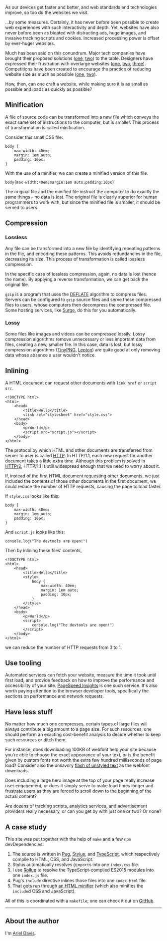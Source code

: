 As our devices get faster and better, and web standards and technologies
improve, so too do the websites we visit.

…by some measures. Certainly, it has never before been possible to create web
experiences with such interactivity and depth. Yet, websites have also never
before been as bloated with distracting ads, huge images, and invasive tracking
scripts and cookies. Increased processing power is offset by ever-huger
websites.

Much has been said on this conundrum. Major tech companies have brought their
proposed solutions ([one][amp], [two][ins]) to the table. Designers have
expressed their frustration with overlarge websites ([one][woc], [two][mw],
[three][bmw]). Competitions have been created to encourage the practice of
reducing website size as much as possible ([one][5k], [two][10k]).

[amp]: https://www.ampproject.org
[ins]: https://instantarticles.fb.com
[woc]: http://idlewords.com/talks/website_obesity.htm
[mw]: http://motherfuckingwebsite.com
[bmw]: http://bettermotherfuckingwebsite.com
[5k]: http://www.the5k.org/about.php
[10k]: https://a-k-apart.com

How, then, can one craft a website, while making sure it is as small as
possible and loads as quickly as possible?

## Minification

A file of source code can be transformed into a new file which conveys the
exact same set of instructions to the computer, but is smaller. This process of
transformation is called minification.

Consider this small CSS file:

    body {
        max-width: 40em;
        margin: 1em auto;
        padding: 10px;
    }

With the use of a minifier, we can create a minified version of this file.

    body{max-width:40em;margin:1em auto;padding:10px}

The original file and the minified file instruct the computer to do exactly the
same things - no data is lost. The original file is clearly superior for human
programmers to work with, but since the minified file is smaller, it should be
served to users.

## Compression

### Lossless

Any file can be transformed into a new file by identifying repeating patterns
in the file, and encoding these patterns. This avoids redundancies in the file,
decreasing its size. This process of transformation is called lossless
compression.

In the specific case of lossless compression, again, no data is lost (hence the
name). By applying a reverse transformation, we can get back the original file.

`gzip` is a program that uses the [DEFLATE][] algorithm to compress files.
Servers can be configured to `gzip` source files and serve these compressed
files to users, whose computers then decompress the compressed file. Some
hosting services, like [Surge][], do this for you automatically.

[DEFLATE]: https://en.wikipedia.org/wiki/DEFLATE
[Surge]: https://surge.sh

### Lossy

Some files like images and videos can be compressed lossily. Lossy compression
algorithms remove unnecessary or less important data from files, creating a
new, smaller file. In this case, data is lost, but lossy compression algorithms
([TinyPNG][], [Lepton][]) are quite good at only removing data whose absence a
user wouldn't notice.

[TinyPNG]: https://tinypng.com
[Lepton]: https://github.com/dropbox/lepton

## Inlining

A HTML document can request other documents with `link href` or `script src`.

    <!DOCTYPE html>
    <html>
        <head>
            <title>Hello</title>
            <link rel="stylesheet" href="style.css">
        </head>
        <body>
            <p>World</p>
            <script src="script.js"></script>
        </body>
    </html>

The protocol by which HTML and other documents are transferred from server to
user is called [HTTP][]. In HTTP/1.1, each new request for another document
takes a little extra time. Although this problem is solved in [HTTP/2][],
HTTP/1.1 is still widespread enough that we need to worry about it.

[HTTP]: https://en.wikipedia.org/wiki/Hypertext_Transfer_Protocol
[HTTP/2]: https://en.wikipedia.org/wiki/HTTP/2

If, instead of the first HTML document requesting other documents, we just
included the contents of those other documents in the first document, we could
reduce the number of HTTP requests, causing the page to load faster.

If `style.css` looks like this:

    body {
        max-width: 40em;
        margin: 1em auto;
        padding: 10px;
    }

And `script.js` looks like this:

    console.log("The devtools are open!")

Then by inlining these files' contents,

    <!DOCTYPE html>
    <html>
        <head>
            <title>Hello</title>
            <style>
                body {
                    max-width: 40em;
                    margin: 1em auto;
                    padding: 10px;
                }
            </style>
        </head>
        <body>
            <p>World</p>
            <script>
                console.log("The devtools are open!")
            </script>
        </body>
    </html>

we can reduce the number of HTTP requests from 3 to 1.

## Use tooling

Automated services can fetch your website, measure the time it took until first
load, and provide feedback on how to improve the performance and accessibility
of your site. [PageSpeed Insights][] is one such service. It's also worth
paying attention to the browser developer tools, specifically the sections on
performance and network requests.

[PageSpeed Insights]: https://developers.google.com/speed/pagespeed/insights/?url=http://azdavis.xyz/10k

## Have less stuff

No matter how much one compresses, certain types of large files will always
contribute a big amount to a page size. For such resources, one should perform
an exacting cost-benefit analysis to decide whether to keep such resources or
ditch them.

For instance, does downloading 100KB of webfont help your site because you're
able to choose the exact appearance of your text, or is the benefit given by
custom fonts not worth the extra few hundred milliseconds of page load?
Consider also the unsavory [flash of unstyled text][] as the webfont downloads.

[flash of unstyled text]:  https://en.wikipedia.org/wiki/Flash_of_unstyled_content

Does including a large hero image at the top of your page really increase user
engagement, or does it simply serve to make load times longer and frustrate
users as they are forced to scroll down to the beginning of the actual content?

Are dozens of tracking scripts, analytics services, and advertisement providers
really necessary, or can you get by with just one or two? Or none?

## A case study

This site was put together with the help of `make` and a few `npm`
devDependencies.

1. The source is written in [Pug][], [Stylus][], and [TypeScript][], which
   respectively compile to HTML, CSS, and JavaScript.
2. Stylus automatically resolves `@import`s into one `index.css` file.
3. I use [Rollup][] to resolve the TypeScript-compiled ES2015 modules into one
   `index.js` file.
4. Pug's `include` directive inlines those files into one `index.html` file.
5. That gets run through [an HTML minifier][] (which also minifies the
   `include`d CSS and JavaScript).

All of this is coordinated with a `makefile`; one can check it out on
[GitHub][].

[Pug]: http://pug.timothygu.me
[Stylus]: http://stylus-lang.com
[TypeScript]: https://www.typescriptlang.org
[Rollup]: http://rollupjs.org
[an HTML minifier]: http://perfectionkills.com/experimenting-with-html-minifier
[GitHub]: https://github.com/azdavis/azdavis.xyz

---

## About the author

I'm [Ariel Davis][].

[Ariel Davis]: http://azdavis.xyz
